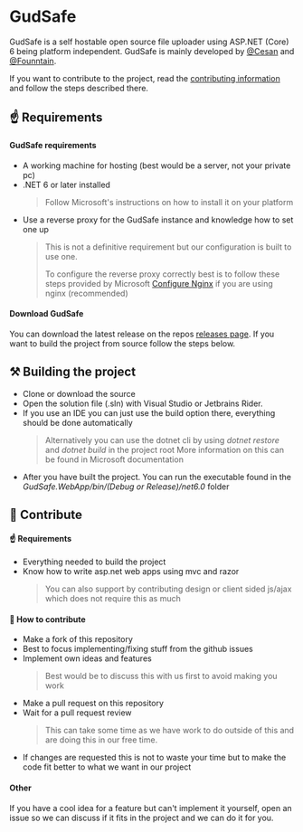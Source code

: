 # GudSafe

GudSafe is a self hostable open source file uploader using ASP.NET (Core) 6 being platform independent. GudSafe is mainly developed by [@Cesan](https://github.com/Cesan) and [@Founntain](https://github.com/Founntain).

If you want to contribute to the project, read the [contributing information](#-contribute) and follow the steps described there.

## ☝️ Requirements

#### GudSafe requirements

- A working machine for hosting (best would be a server, not your private pc)
- .NET 6 or later installed
	> Follow Microsoft's instructions on how to install it on your platform
- Use a reverse proxy for the GudSafe instance and knowledge how to set one up
	> This is not a definitive requirement but our configuration is built to use one.
	> 
	> To configure the reverse proxy correctly best is to follow these steps provided by Microsoft [Configure Nginx](https://learn.microsoft.com/en-us/aspnet/core/host-and-deploy/linux-nginx?view=aspnetcore-6.0#configure-nginx) if you are using nginx (recommended)

#### Download GudSafe
You can download the latest release on the repos [releases page](https://github.com/Founntain/gudsafe/releases). If you want to build the project from source follow the steps below.

## ⚒️ Building the project
- Clone or download the source
- Open the solution file (.sln) with Visual Studio or Jetbrains Rider.
- If you use an IDE you can just use the build option there, everything should be done automatically
	> Alternatively you can use the dotnet cli by using *dotnet restore* and *dotnet build* in the project root
	> More information on this can be found in Microsoft documentation
- After you have built the project. You can run the executable found in the *GudSafe.WebApp/bin/(Debug or Release)/net6.0* folder

## 👋 Contribute
#### ☝️ Requirements
- Everything needed to build the project
- Know how to write asp.net web apps using mvc and razor
	> You can also support by contributing design or client sided js/ajax which does not require this as much

#### 🚀 How to contribute
- Make a fork of this repository
- Best to focus implementing/fixing stuff from the github issues
- Implement own ideas and features
	> Best would be to discuss this with us first to avoid making you work 
- Make a pull request on this repository
- Wait for a pull request review
	> This can take some time as we have work to do outside of this and are doing this in our free time.
- If changes are requested this is not to waste your time but to make the code fit better to what we want in our project

#### Other
If you have a cool idea for a feature but can't implement it yourself, open an issue so we can discuss if it fits in the project and we can do it for you.
